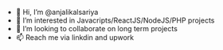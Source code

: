 - 👋 Hi, I’m @anjalikalsariya
- 👀 I’m interested in Javacripts/ReactJS/NodeJS/PHP projects
- 💞️ I’m looking to collaborate on long term projects
- 📫 Reach me via linkdin and upwork

<!---
anjalikalsariya/anjalikalsariya is a ✨ special ✨ repository because its `README.md` (this file) appears on your GitHub profile.
You can click the Preview link to take a look at your changes.
--->
